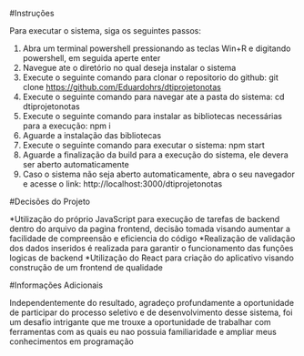 #Instruções

Para executar o sistema, siga os seguintes passos:

1) Abra um terminal powershell pressionando as teclas Win+R e digitando powershell, em seguida aperte enter
2) Navegue ate o diretório no qual deseja instalar o sistema
3) Execute o seguinte comando para clonar o repositorio do github:
     git clone https://github.com/Eduardohrs/dtiprojetonotas
4) Execute o seguinte comando para navegar ate a pasta do sistema:
     cd dtiprojetonotas
5) Execute o seguinte comando para instalar as bibliotecas necessárias para a execução:
     npm i
6) Aguarde a instalação das bibliotecas
7) Execute o seguinte comando para executar o sistema:
     npm start
8) Aguarde a finalização da build para a execução do sistema, ele devera ser aberto automaticamente
9) Caso o sistema não seja aberto automaticamente, abra o seu navegador e acesse o link:
      http://localhost:3000/dtiprojetonotas

#Decisões do Projeto

*Utilização do próprio JavaScript para execução de tarefas de backend dentro do arquivo da pagina frontend, decisão tomada visando aumentar a facilidade de compreensão e eficiencia do código
*Realização de validação dos dados inseridos é realizada para garantir o funcionamento das funções logicas de backend
*Utilização do React para criação do aplicativo visando construção de um frontend de qualidade

#Informações Adicionais

Independentemente do resultado, agradeço profundamente a oportunidade de participar do processo seletivo e de desenvolvimento desse sistema, foi um desafio intrigante que me trouxe a
oportunidade de trabalhar com ferramentas com as quais eu nao possuia familiaridade e ampliar meus conhecimentos em programação

